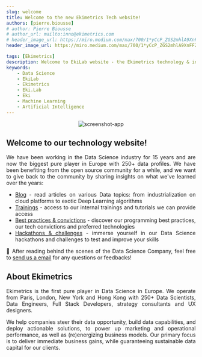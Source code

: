 ```yaml
---
slug: welcome
title: Welcome to the new Ekimetrics Tech website!
authors: [pierre.biousse]
# author: Pierre Biousse
# author_url: mailto:inno@ekimetrics.com
# header_image_url: https://miro.medium.com/max/700/1*yCcP_ZGS2mhlA9XnFFZDEw.jpeg
header_image_url: https://miro.medium.com/max/700/1*yCcP_ZGS2mhlA9XnFFZDEw.jpeg

tags: [Ekimetrics]
description: Welcome to EkiLab website - the Ekimetrics technology & innovation blog and website!
keywords:
    - Data Science
    - EkiLab
    - Ekimetrics
    - Eki.Lab
    - Eki
    - Machine Learning
    - Artificial Intelligence
---
```


<div align="center">

  ![screenshot-app ](https://miro.medium.com/max/700/1*yCcP_ZGS2mhlA9XnFFZDEw.jpeg )
  
</div>

<!--truncate-->

## Welcome to our technology website!

<div align="justify"> 

We have been working in the Data Science industry for 15 years and are now the biggest pure player in Europe with 250+ data profiles. We have been benefiting from the open source community for a while, and we want to give back to the community by sharing insights on what we've learned over the years:
- [Blog](/blog) - read articles on various Data topics: from industrialization on cloud platforms to exotic Deep Learning algorithms
- [Trainings](/resources/trainings) - access to our internal trainings and tutorials we can provide access
- [Best practices & convictions](/about) - discover our programming best practices, our tech convictions and preferred technologies
- [Hackathons & challenges](/resources) - immerse yourself in our Data Science hackathons and challenges to test and improve your skills   
<!-- - [Open source contributions](/opensource) - browse our own open source contributions (Python libraries, code snippets) -->

💌 After reading behind the scenes of the Data Science Company, feel free to [send us a email](mailto:inno@ekimetrics.com) for any questions or feedbacks! 

## About Ekimetrics

Ekimetrics is the first pure player in Data Science in Europe. We operate from Paris, London, New York and Hong Kong with 250+ Data Scientists, Data Engineers, Full Stack Developers, strategy consultants and UX designers. 

We help companies steer their data opportunity, build data capabilities, and deploy actionable solutions, to power up marketing and operational performance, as well as (re)energizing business models. Our primary focus is to deliver immediate business gains, while guaranteeing sustainable data capital for our clients.


</div>
